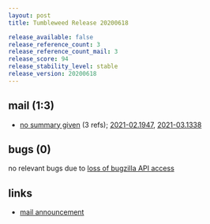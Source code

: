 ```yaml
---
layout: post
title: Tumbleweed Release 20200618

release_available: false
release_reference_count: 3
release_reference_count_mail: 3
release_score: 94
release_stability_level: stable
release_version: 20200618
---
```


## mail (1:3)

- [no summary given](https://github.com/boombatower/tumbleweed-review/issues/10) (3 refs); [2021-02.1947](https://github.com/boombatower/tumbleweed-review/issues/10), [2021-03.1338](https://github.com/boombatower/tumbleweed-review/issues/10)

## bugs (0)

<!--more-->

no relevant bugs due to [loss of bugzilla API access](https://bugzilla.opensuse.org/show_bug.cgi?id=1157722)



## links

- [mail announcement](https://github.com/boombatower/tumbleweed-review/issues/10)
